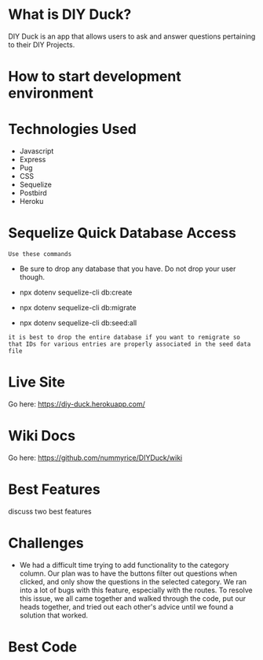 
# What is DIY Duck?

DIY Duck is an app that allows users to ask and answer questions pertaining to their DIY Projects.

# How to start development environment


# Technologies Used

- Javascript
- Express
- Pug
- CSS
- Sequelize
- Postbird
- Heroku

# Sequelize Quick Database Access
``` Use these commands ```
* Be sure to drop any database that you have. Do not drop your user though.

* npx dotenv sequelize-cli db:create

* npx dotenv sequelize-cli db:migrate

* npx dotenv sequelize-cli db:seed:all

``` it is best to drop the entire database if you want to remigrate so that IDs for various entries are properly associated in the seed data file ```

# Live Site

Go here: https://diy-duck.herokuapp.com/

# Wiki Docs

Go here: https://github.com/nummyrice/DIYDuck/wiki

# Best Features

discuss two best features

# Challenges

- We had a difficult time trying to add functionality to the category column. Our plan was to have the buttons filter out questions when clicked, and only show the questions in the selected category. We ran into a lot of bugs with this feature, especially with the routes. To resolve this issue, we all came together and walked through the code, put our heads together, and tried out each other's advice until we found a solution that worked.

# Best Code
